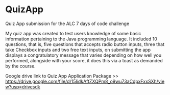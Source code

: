 # QuizApp
Quiz App submission for the ALC 7 days of code challenge

My quiz app was created to test users knowledge of some basic information pertaining to the Java programming language. 
It included 10 questions, that is, five questions that accepts radio button inputs,
three that take Checkbox inputs and two free text inputs,
on submitting the app displays a congratulatory message that varies depending on how well you performed, 
alongside with your score, it does this via a toast as demanded by the course.

Google drive link to Quiz App Application Package >>
https://drive.google.com/file/d/15IidkAftZXQPm8_o9wu73aCdpxFxxSXh/view?usp=drivesdk
